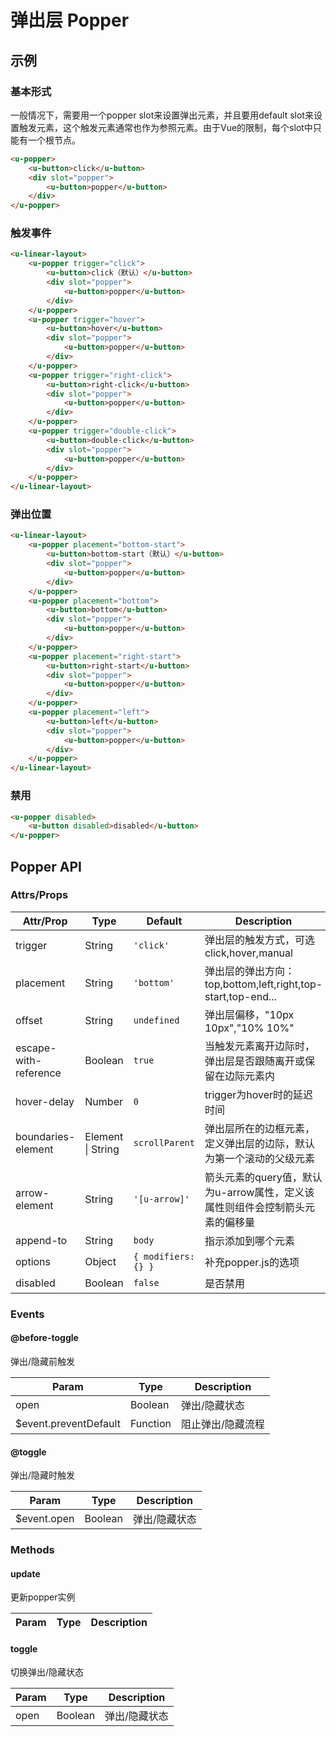 # 弹出层 Popper

## 示例
### 基本形式

一般情况下，需要用一个popper slot来设置弹出元素，并且要用default slot来设置触发元素，这个触发元素通常也作为参照元素。由于Vue的限制，每个slot中只能有一个根节点。

``` html
<u-popper>
    <u-button>click</u-button>
    <div slot="popper">
        <u-button>popper</u-button>
    </div>
</u-popper>
```

### 触发事件

``` html
<u-linear-layout>
    <u-popper trigger="click">
        <u-button>click（默认）</u-button>
        <div slot="popper">
            <u-button>popper</u-button>
        </div>
    </u-popper>
    <u-popper trigger="hover">
        <u-button>hover</u-button>
        <div slot="popper">
            <u-button>popper</u-button>
        </div>
    </u-popper>
    <u-popper trigger="right-click">
        <u-button>right-click</u-button>
        <div slot="popper">
            <u-button>popper</u-button>
        </div>
    </u-popper>
    <u-popper trigger="double-click">
        <u-button>double-click</u-button>
        <div slot="popper">
            <u-button>popper</u-button>
        </div>
    </u-popper>
</u-linear-layout>
```

### 弹出位置

``` html
<u-linear-layout>
    <u-popper placement="bottom-start">
        <u-button>bottom-start（默认）</u-button>
        <div slot="popper">
            <u-button>popper</u-button>
        </div>
    </u-popper>
    <u-popper placement="bottom">
        <u-button>bottom</u-button>
        <div slot="popper">
            <u-button>popper</u-button>
        </div>
    </u-popper>
    <u-popper placement="right-start">
        <u-button>right-start</u-button>
        <div slot="popper">
            <u-button>popper</u-button>
        </div>
    </u-popper>
    <u-popper placement="left">
        <u-button>left</u-button>
        <div slot="popper">
            <u-button>popper</u-button>
        </div>
    </u-popper>
</u-linear-layout>
```

### 禁用

``` html
<u-popper disabled>
    <u-button disabled>disabled</u-button>
</u-popper>
```

## Popper API
### Attrs/Props

| Attr/Prop | Type | Default | Description |
| --------- | ---- | ------- | ----------- |
| trigger | String | `'click'` | 弹出层的触发方式，可选click,hover,manual |
| placement | String | `'bottom'` | 弹出层的弹出方向：top,bottom,left,right,top-start,top-end... |
| offset | String | `undefined` | 弹出层偏移，"10px 10px","10% 10%" |
| escape-with-reference | Boolean | `true` | 当触发元素离开边际时，弹出层是否跟随离开或保留在边际元素内 |
| hover-delay | Number | `0` | trigger为hover时的延迟时间 |
| boundaries-element | Element \| String | `scrollParent` | 弹出层所在的边框元素，定义弹出层的边际，默认为第一个滚动的父级元素 |
| arrow-element | String | `'[u-arrow]'` | 箭头元素的query值，默认为u-arrow属性，定义该属性则组件会控制箭头元素的偏移量 |
| append-to | String | `body` | 指示添加到哪个元素 |
| options | Object | `{ modifiers: {} }` | 补充popper.js的选项 |
| disabled | Boolean | `false` | 是否禁用 |

### Events

#### @before-toggle

弹出/隐藏前触发

| Param | Type | Description |
| ----- | ---- | ----------- |
| open | Boolean | 弹出/隐藏状态 |
| $event.preventDefault | Function | 阻止弹出/隐藏流程 |

#### @toggle

弹出/隐藏时触发

| Param | Type | Description |
| ----- | ---- | ----------- |
| $event.open | Boolean | 弹出/隐藏状态 |

### Methods

#### update

更新popper实例

| Param | Type | Description |
| ----- | ---- | ----------- |

#### toggle

切换弹出/隐藏状态

| Param | Type | Description |
| ----- | ---- | ----------- |
| open | Boolean | 弹出/隐藏状态 |
